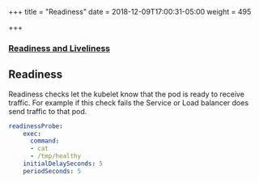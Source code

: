 +++
title = "Readiness"
date = 2018-12-09T17:00:31-05:00
weight = 495

+++

### [Readiness and Liveliness](https://kubernetes.io/docs/tasks/configure-pod-container/configure-liveness-readiness-probes/)


## Readiness
Readiness checks let the kubelet know that the pod is ready to receive traffic. For example if this check fails the Service or Load balancer does send traffic to that pod.

```yaml
readinessProbe:
    exec:
      command:
      - cat
      - /tmp/healthy
    initialDelaySeconds: 5
    periodSeconds: 5
```

